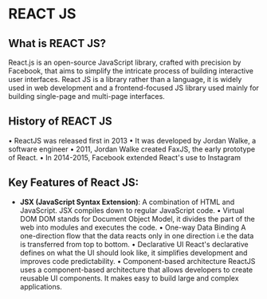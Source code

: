 # REACT JS 

## What is REACT JS?

React.js is an open-source JavaScript library, crafted with precision by Facebook, that aims to simplify the intricate process of building interactive user interfaces. React JS is a library rather than a language, it is widely used in web development and a frontend-focused JS library used mainly for building single-page and multi-page interfaces.

## History of REACT JS
• ReactJS was released first in 2013
• It was developed by Jordan Walke, a software engineer 
• 2011, Jordan Walke created FaxJS, the early prototype of React.
• In 2014-2015, Facebook extended React's use to Instagram

## Key Features of React JS:
- **JSX (JavaScript Syntax Extension)**:
A combination of HTML and JavaScript. JSX compiles down to regular JavaScript code.
• Virtual DOM 
DOM stands for Document Object Model, it divides the part of the web into modules and executes the code.
• One-way Data Binding
A one-direction flow that the data reacts only in one direction i.e the data is transferred from top to bottom.
• Declarative UI
React's declarative defines on what the UI should look like, it simplifies development and improves code predictability.
• Component-based architecture
ReactJS uses a component-based architecture that allows developers to create reusable UI components. It makes easy to build large and complex applications.



